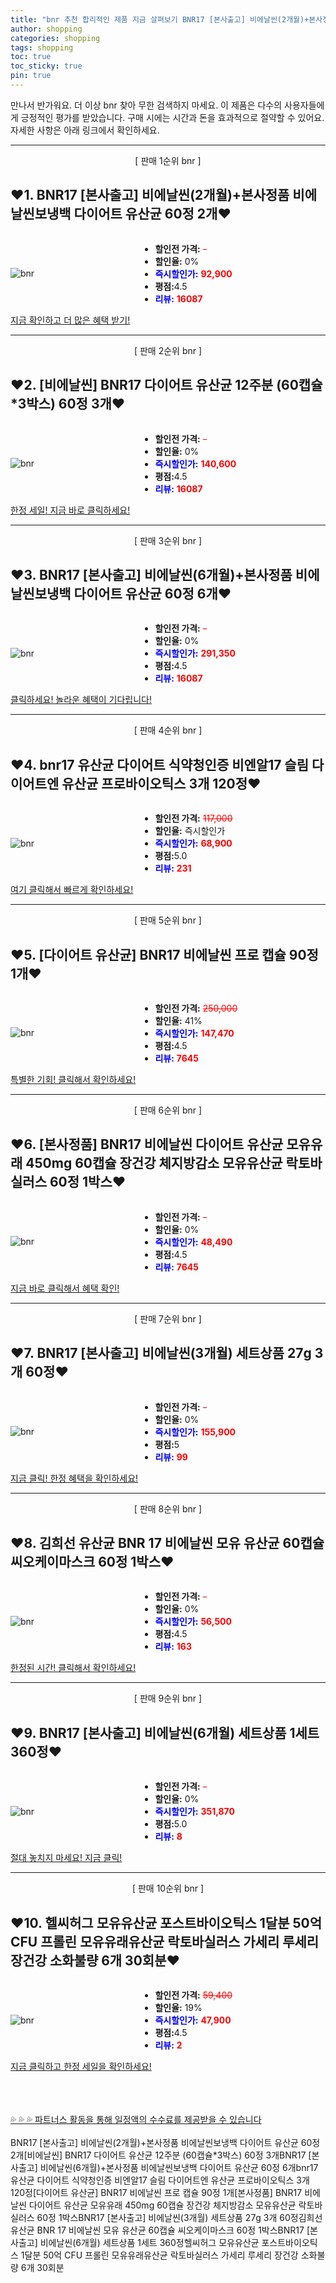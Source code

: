```yaml
---
title: "bnr 추천 합리적인 제품 지금 살펴보기 BNR17 [본사출고] 비에날씬(2개월)+본사정품 비에날씬보냉백 다이어트"
author: shopping
categories: shopping
tags: shopping
toc: true
toc_sticky: true
pin: true
---
```

만나서 반가워요. 더 이상 bnr 찾아 무한 검색하지 마세요. 이 제품은 다수의 사용자들에게 긍정적인 평가를 받았습니다. 구매 시에는 시간과 돈을 효과적으로 절약할 수 있어요. 자세한 사항은 아래 링크에서 확인하세요.

---
<p class="toplist" style="margin: 0 auto; display: block; width: fit-content;">[ 판매 1순위 bnr ]</p>

<h2><strong>❤️1. BNR17 [본사출고] 비에날씬(2개월)+본사정품 비에날씬보냉백 다이어트 유산균 60정 2개❤️</strong></h2>

<div style="display: flex; align-items: center;">
    <div style="flex: 0.4;">
        <img src="https://thumbnail10.coupangcdn.com/thumbnails/remote/230x230ex/image/vendor_inventory/d366/03722ba90f59b869b7420d99bfc74c0f4540cee4415c3f41c6bb57a44c62.jpg" alt="bnr" style="max-width: 100%;">
    </div>
    <div style="flex: 0.6; margin-left: 10px;">
        <ul>
            <li><strong>할인전 가격:</strong> <del style="color: red;">-</del></li>
            <li><strong>할인율:</strong> 0%</li>
            <li><span style='color:blue'><strong>즉시할인가:</strong></span> <span style='color:red'><strong>92,900</strong></span></li>
            <li><strong>평점:</strong>4.5</li>
            <li><span style='color:blue'><strong>리뷰:</strong></span> <span style='color:red'><strong>16087</strong></span></li>
        </ul>
    </div>
</div>
<div class="center">
    <a href="https://selin100587.github.io?lptag=AF9450613&subid=githubio&pageKey=7692434550&traceid=V0-153&itemId=17540177362&vendorItemId=89262156693" class="myButton">
        지금 확인하고 더 많은 혜택 받기!
    </a>
</div>


---
<p class="toplist" style="margin: 0 auto; display: block; width: fit-content;">[ 판매 2순위 bnr ]</p>

<h2><strong>❤️2. [비에날씬] BNR17 다이어트 유산균 12주분 (60캡슐*3박스) 60정 3개❤️</strong></h2>

<div style="display: flex; align-items: center;">
    <div style="flex: 0.4;">
        <img src="https://thumbnail9.coupangcdn.com/thumbnails/remote/230x230ex/image/vendor_inventory/6759/54b2bd44bf5c5eb4ca871713ee850c279b5f0089999ab99c8111efabc977.jpg" alt="bnr" style="max-width: 100%;">
    </div>
    <div style="flex: 0.6; margin-left: 10px;">
        <ul>
            <li><strong>할인전 가격:</strong> <del style="color: red;">-</del></li>
            <li><strong>할인율:</strong> 0%</li>
            <li><span style='color:blue'><strong>즉시할인가:</strong></span> <span style='color:red'><strong>140,600</strong></span></li>
            <li><strong>평점:</strong>4.5</li>
            <li><span style='color:blue'><strong>리뷰:</strong></span> <span style='color:red'><strong>16087</strong></span></li>
        </ul>
    </div>
</div>
<div class="center">
    <a href="https://selin100587.github.io?lptag=AF9450613&subid=githubio&pageKey=7692434550&traceid=V0-153&itemId=15496854862&vendorItemId=89263218475" class="myButton">
        한정 세일! 지금 바로 클릭하세요!
    </a>
</div>


---
<p class="toplist" style="margin: 0 auto; display: block; width: fit-content;">[ 판매 3순위 bnr ]</p>

<h2><strong>❤️3. BNR17 [본사출고] 비에날씬(6개월)+본사정품 비에날씬보냉백 다이어트 유산균 60정 6개❤️</strong></h2>

<div style="display: flex; align-items: center;">
    <div style="flex: 0.4;">
        <img src="https://thumbnail9.coupangcdn.com/thumbnails/remote/230x230ex/image/vendor_inventory/6759/54b2bd44bf5c5eb4ca871713ee850c279b5f0089999ab99c8111efabc977.jpg" alt="bnr" style="max-width: 100%;">
    </div>
    <div style="flex: 0.6; margin-left: 10px;">
        <ul>
            <li><strong>할인전 가격:</strong> <del style="color: red;">-</del></li>
            <li><strong>할인율:</strong> 0%</li>
            <li><span style='color:blue'><strong>즉시할인가:</strong></span> <span style='color:red'><strong>291,350</strong></span></li>
            <li><strong>평점:</strong>4.5</li>
            <li><span style='color:blue'><strong>리뷰:</strong></span> <span style='color:red'><strong>16087</strong></span></li>
        </ul>
    </div>
</div>
<div class="center">
    <a href="https://selin100587.github.io?lptag=AF9450613&subid=githubio&pageKey=7692434550&traceid=V0-153&itemId=17540177359&vendorItemId=89263230594" class="myButton">
        클릭하세요! 놀라운 혜택이 기다립니다!
    </a>
</div>


---
<p class="toplist" style="margin: 0 auto; display: block; width: fit-content;">[ 판매 4순위 bnr ]</p>

<h2><strong>❤️4. bnr17 유산균 다이어트 식약청인증 비엔알17 슬림 다이어트엔 유산균 프로바이오틱스 3개 120정❤️</strong></h2>

<div style="display: flex; align-items: center;">
    <div style="flex: 0.4;">
        <img src="https://thumbnail8.coupangcdn.com/thumbnails/remote/230x230ex/image/vendor_inventory/c999/700e207c36f2c92086b114dc3e16638c9e7d5c2040a9ce4dc58afb54202a.jpg" alt="bnr" style="max-width: 100%;">
    </div>
    <div style="flex: 0.6; margin-left: 10px;">
        <ul>
            <li><strong>할인전 가격:</strong> <del style="color: red;">117,000</del></li>
            <li><strong>할인율:</strong> 즉시할인가</li>
            <li><span style='color:blue'><strong>즉시할인가:</strong></span> <span style='color:red'><strong>68,900</strong></span></li>
            <li><strong>평점:</strong>5.0</li>
            <li><span style='color:blue'><strong>리뷰:</strong></span> <span style='color:red'><strong>231</strong></span></li>
        </ul>
    </div>
</div>
<div class="center">
    <a href="https://selin100587.github.io?lptag=AF9450613&subid=githubio&pageKey=8010896550&traceid=V0-153&itemId=22349677319&vendorItemId=89425662601" class="myButton">
        여기 클릭해서 빠르게 확인하세요!
    </a>
</div>


---
<p class="toplist" style="margin: 0 auto; display: block; width: fit-content;">[ 판매 5순위 bnr ]</p>

<h2><strong>❤️5. [다이어트 유산균] BNR17 비에날씬 프로 캡슐 90정 1개❤️</strong></h2>

<div style="display: flex; align-items: center;">
    <div style="flex: 0.4;">
        <img src="https://thumbnail6.coupangcdn.com/thumbnails/remote/230x230ex/image/vendor_inventory/ab9d/8478b114875d87a329e9bebf6b3f59edcfbeabca5f8deb6ae5a74d797ce9.jpg" alt="bnr" style="max-width: 100%;">
    </div>
    <div style="flex: 0.6; margin-left: 10px;">
        <ul>
            <li><strong>할인전 가격:</strong> <del style="color: red;">250,000</del></li>
            <li><strong>할인율:</strong> 41%</li>
            <li><span style='color:blue'><strong>즉시할인가:</strong></span> <span style='color:red'><strong>147,470</strong></span></li>
            <li><strong>평점:</strong>4.5</li>
            <li><span style='color:blue'><strong>리뷰:</strong></span> <span style='color:red'><strong>7645</strong></span></li>
        </ul>
    </div>
</div>
<div class="center">
    <a href="https://selin100587.github.io?lptag=AF9450613&subid=githubio&pageKey=6061251650&traceid=V0-153&itemId=22773450574&vendorItemId=90721405627" class="myButton">
        특별한 기회! 클릭해서 확인하세요!
    </a>
</div>


---
<p class="toplist" style="margin: 0 auto; display: block; width: fit-content;">[ 판매 6순위 bnr ]</p>

<h2><strong>❤️6. [본사정품] BNR17 비에날씬 다이어트 유산균 모유유래 450mg 60캡슐 장건강 체지방감소 모유유산균 락토바실러스 60정 1박스❤️</strong></h2>

<div style="display: flex; align-items: center;">
    <div style="flex: 0.4;">
        <img src="https://thumbnail9.coupangcdn.com/thumbnails/remote/230x230ex/image/vendor_inventory/6759/54b2bd44bf5c5eb4ca871713ee850c279b5f0089999ab99c8111efabc977.jpg" alt="bnr" style="max-width: 100%;">
    </div>
    <div style="flex: 0.6; margin-left: 10px;">
        <ul>
            <li><strong>할인전 가격:</strong> <del style="color: red;">-</del></li>
            <li><strong>할인율:</strong> 0%</li>
            <li><span style='color:blue'><strong>즉시할인가:</strong></span> <span style='color:red'><strong>48,490</strong></span></li>
            <li><strong>평점:</strong>4.5</li>
            <li><span style='color:blue'><strong>리뷰:</strong></span> <span style='color:red'><strong>7645</strong></span></li>
        </ul>
    </div>
</div>
<div class="center">
    <a href="https://selin100587.github.io?lptag=AF9450613&subid=githubio&pageKey=6061251650&traceid=V0-153&itemId=18273654590&vendorItemId=90663705353" class="myButton">
        지금 바로 클릭해서 혜택 확인!
    </a>
</div>


---
<p class="toplist" style="margin: 0 auto; display: block; width: fit-content;">[ 판매 7순위 bnr ]</p>

<h2><strong>❤️7. BNR17 [본사출고] 비에날씬(3개월) 세트상품 27g 3개 60정❤️</strong></h2>

<div style="display: flex; align-items: center;">
    <div style="flex: 0.4;">
        <img src="https://thumbnail7.coupangcdn.com/thumbnails/remote/230x230ex/image/vendor_inventory/4c96/79f025ca660655b4ef2c419db4c145c4505c8039f0c103d8e7c3a6b1586c.png" alt="bnr" style="max-width: 100%;">
    </div>
    <div style="flex: 0.6; margin-left: 10px;">
        <ul>
            <li><strong>할인전 가격:</strong> <del style="color: red;">-</del></li>
            <li><strong>할인율:</strong> 0%</li>
            <li><span style='color:blue'><strong>즉시할인가:</strong></span> <span style='color:red'><strong>155,900</strong></span></li>
            <li><strong>평점:</strong>5</li>
            <li><span style='color:blue'><strong>리뷰:</strong></span> <span style='color:red'><strong>99</strong></span></li>
        </ul>
    </div>
</div>
<div class="center">
    <a href="https://selin100587.github.io?lptag=AF9450613&subid=githubio&pageKey=8215492467&traceid=V0-153&itemId=23596679714&vendorItemId=90747740962" class="myButton">
        지금 클릭! 한정 혜택을 확인하세요!
    </a>
</div>


---
<p class="toplist" style="margin: 0 auto; display: block; width: fit-content;">[ 판매 8순위 bnr ]</p>

<h2><strong>❤️8. 김희선 유산균 BNR 17 비에날씬 모유 유산균 60캡슐 씨오케이마스크 60정 1박스❤️</strong></h2>

<div style="display: flex; align-items: center;">
    <div style="flex: 0.4;">
        <img src="https://thumbnail8.coupangcdn.com/thumbnails/remote/230x230ex/image/vendor_inventory/79af/6617c15f13e5725b3b98088002b71a1a6b766233e864fddcf50e5019947d.jpg" alt="bnr" style="max-width: 100%;">
    </div>
    <div style="flex: 0.6; margin-left: 10px;">
        <ul>
            <li><strong>할인전 가격:</strong> <del style="color: red;">-</del></li>
            <li><strong>할인율:</strong> 0%</li>
            <li><span style='color:blue'><strong>즉시할인가:</strong></span> <span style='color:red'><strong>56,500</strong></span></li>
            <li><strong>평점:</strong>4.5</li>
            <li><span style='color:blue'><strong>리뷰:</strong></span> <span style='color:red'><strong>163</strong></span></li>
        </ul>
    </div>
</div>
<div class="center">
    <a href="https://selin100587.github.io?lptag=AF9450613&subid=githubio&pageKey=7643065616&traceid=V0-153&itemId=21243132898&vendorItemId=86871328504" class="myButton">
        한정된 시간! 클릭해서 확인하세요!
    </a>
</div>


---
<p class="toplist" style="margin: 0 auto; display: block; width: fit-content;">[ 판매 9순위 bnr ]</p>

<h2><strong>❤️9. BNR17 [본사출고] 비에날씬(6개월) 세트상품 1세트 360정❤️</strong></h2>

<div style="display: flex; align-items: center;">
    <div style="flex: 0.4;">
        <img src="https://thumbnail10.coupangcdn.com/thumbnails/remote/230x230ex/image/vendor_inventory/5f30/139001aae9f67621d4bf362bb11ce5a52cdfdac55225ccf0844392f0d706.png" alt="bnr" style="max-width: 100%;">
    </div>
    <div style="flex: 0.6; margin-left: 10px;">
        <ul>
            <li><strong>할인전 가격:</strong> <del style="color: red;">-</del></li>
            <li><strong>할인율:</strong> 0%</li>
            <li><span style='color:blue'><strong>즉시할인가:</strong></span> <span style='color:red'><strong>351,870</strong></span></li>
            <li><strong>평점:</strong>5.0</li>
            <li><span style='color:blue'><strong>리뷰:</strong></span> <span style='color:red'><strong>8</strong></span></li>
        </ul>
    </div>
</div>
<div class="center">
    <a href="https://selin100587.github.io?lptag=AF9450613&subid=githubio&pageKey=8215493534&traceid=V0-153&itemId=23694919578&vendorItemId=90795827319" class="myButton">
        절대 놓치지 마세요! 지금 클릭!
    </a>
</div>


---
<p class="toplist" style="margin: 0 auto; display: block; width: fit-content;">[ 판매 10순위 bnr ]</p>

<h2><strong>❤️10. 헬씨허그 모유유산균 포스트바이오틱스 1달분 50억 CFU 프롤린 모유유래유산균 락토바실러스 가세리 루세리 장건강 소화불량 6개 30회분❤️</strong></h2>

<div style="display: flex; align-items: center;">
    <div style="flex: 0.4;">
        <img src="https://thumbnail10.coupangcdn.com/thumbnails/remote/230x230ex/image/vendor_inventory/19a3/c33bc635ebc02fc4b940a15e35609b7341778cde0f84f3f059327a94ec14.jpg" alt="bnr" style="max-width: 100%;">
    </div>
    <div style="flex: 0.6; margin-left: 10px;">
        <ul>
            <li><strong>할인전 가격:</strong> <del style="color: red;">59,400</del></li>
            <li><strong>할인율:</strong> 19%</li>
            <li><span style='color:blue'><strong>즉시할인가:</strong></span> <span style='color:red'><strong>47,900</strong></span></li>
            <li><strong>평점:</strong>4.5</li>
            <li><span style='color:blue'><strong>리뷰:</strong></span> <span style='color:red'><strong>2</strong></span></li>
        </ul>
    </div>
</div>
<div class="center">
    <a href="https://selin100587.github.io?lptag=AF9450613&subid=githubio&pageKey=8209906510&traceid=V0-153&itemId=23560969482&vendorItemId=90586957121" class="myButton">
        지금 클릭하고 한정 세일을 확인하세요!
    </a>
</div>

<br><br><br>[💦 💦 💦 파트너스 활동을 통해 일정액의 수수료를 제공받을 수 있습니다](https://link.coupang.com/a/bcpT2c)<br><br>BNR17 [본사출고] 비에날씬(2개월)+본사정품 비에날씬보냉백 다이어트 유산균 60정 2개[비에날씬] BNR17 다이어트 유산균 12주분 (60캡슐*3박스) 60정 3개BNR17 [본사출고] 비에날씬(6개월)+본사정품 비에날씬보냉백 다이어트 유산균 60정 6개bnr17 유산균 다이어트 식약청인증 비엔알17 슬림 다이어트엔 유산균 프로바이오틱스 3개 120정[다이어트 유산균] BNR17 비에날씬 프로 캡슐 90정 1개[본사정품] BNR17 비에날씬 다이어트 유산균 모유유래 450mg 60캡슐 장건강 체지방감소 모유유산균 락토바실러스 60정 1박스BNR17 [본사출고] 비에날씬(3개월) 세트상품 27g 3개 60정김희선 유산균 BNR 17 비에날씬 모유 유산균 60캡슐 씨오케이마스크 60정 1박스BNR17 [본사출고] 비에날씬(6개월) 세트상품 1세트 360정헬씨허그 모유유산균 포스트바이오틱스 1달분 50억 CFU 프롤린 모유유래유산균 락토바실러스 가세리 루세리 장건강 소화불량 6개 30회분